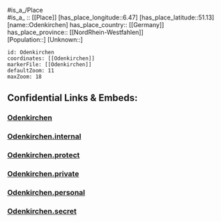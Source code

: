 ﻿---
location: [51.13,6.47] 
mapzoom: [7,12] 
mapmarker: city 
type: City
tags:
- geo/City


SpocWebEntityId: 33059
isDeleted: false
confidential: public

---
#is_a_/Place  
#is_a_ :: [[Place]] 
[has_place_longitude::6.47] 
[has_place_latitude::51.13] 
[name::Odenkirchen] 
has_place_country:: [[Germany]]  
has_place_province:: [[NordRhein-Westfahlen]]  
[Population::] 
[Unknown::] 


```leaflet
id: Odenkirchen
coordinates: [[Odenkirchen]] 
markerFile: [[Odenkirchen]] 
defaultZoom: 11 
maxZoom: 18
```


## Confidential Links & Embeds: 

### [Odenkirchen](/_public/Earth/Continent/Europe/Europe~Central/Germany/Germany~West/Nord_Rhein-Westfalen/counties~NW/Mönchengladbach/Odenkirchen.md) 

### [Odenkirchen.internal](/_internal/Earth/Continent/Europe/Europe~Central/Germany/Germany~West/Nord_Rhein-Westfalen/counties~NW/Mönchengladbach/Odenkirchen.internal.md) 

### [Odenkirchen.protect](/_protect/Earth/Continent/Europe/Europe~Central/Germany/Germany~West/Nord_Rhein-Westfalen/counties~NW/Mönchengladbach/Odenkirchen.protect.md) 

### [Odenkirchen.private](/_private/Earth/Continent/Europe/Europe~Central/Germany/Germany~West/Nord_Rhein-Westfalen/counties~NW/Mönchengladbach/Odenkirchen.private.md) 

### [Odenkirchen.personal](/_personal/Earth/Continent/Europe/Europe~Central/Germany/Germany~West/Nord_Rhein-Westfalen/counties~NW/Mönchengladbach/Odenkirchen.personal.md) 

### [Odenkirchen.secret](/_secret/Earth/Continent/Europe/Europe~Central/Germany/Germany~West/Nord_Rhein-Westfalen/counties~NW/Mönchengladbach/Odenkirchen.secret.md) 

